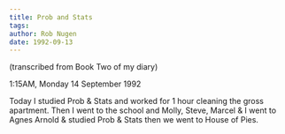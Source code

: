 ```yaml
---
title: Prob and Stats
tags: 
author: Rob Nugen
date: 1992-09-13
---
```


<p class=note>(transcribed from Book Two of my diary)

<p class=date>1:15AM, Monday 14 September 1992</p>

<p>Today I studied Prob &amp; Stats and worked for 1 hour cleaning the gross apartment.  Then I went to the school and Molly, Steve, Marcel &amp; I
went to Agnes Arnold &amp; studied Prob &amp; Stats then we went to House of Pies.</p>
